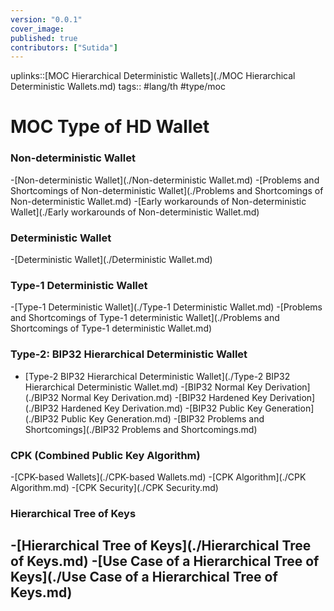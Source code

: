```yaml
---
version: "0.0.1"
cover_image:
published: true
contributors: ["Sutida"]
---
```

uplinks::[MOC Hierarchical Deterministic Wallets](./MOC Hierarchical Deterministic Wallets.md)
tags:: #lang/th #type/moc

# MOC Type of HD Wallet
### Non-deterministic Wallet
-[Non-deterministic Wallet](./Non-deterministic Wallet.md)
     -[Problems and Shortcomings of Non-deterministic Wallet](./Problems and Shortcomings of Non-deterministic Wallet.md)
     -[Early workarounds of Non-deterministic Wallet](./Early workarounds of Non-deterministic Wallet.md)
     
### Deterministic Wallet
-[Deterministic Wallet](./Deterministic Wallet.md)

### Type-1 Deterministic Wallet
-[Type-1 Deterministic Wallet](./Type-1 Deterministic Wallet.md)
    -[Problems and Shortcomings of Type-1 deterministic Wallet](./Problems and Shortcomings of Type-1 deterministic Wallet.md)

### Type-2: BIP32 Hierarchical Deterministic Wallet
- [Type-2 BIP32 Hierarchical Deterministic Wallet](./Type-2 BIP32 Hierarchical Deterministic Wallet.md)
	-[BIP32 Normal Key Derivation](./BIP32 Normal Key Derivation.md)
    -[BIP32 Hardened Key Derivation](./BIP32 Hardened Key Derivation.md)
    -[BIP32 Public Key Generation](./BIP32 Public Key Generation.md)
    -[BIP32 Problems and Shortcomings](./BIP32 Problems and Shortcomings.md)

### CPK (Combined Public Key Algorithm)
-[CPK-based Wallets](./CPK-based Wallets.md)
     -[CPK Algorithm](./CPK Algorithm.md)
     -[CPK Security](./CPK Security.md)

### Hierarchical Tree of Keys
-[Hierarchical Tree of Keys](./Hierarchical Tree of Keys.md)
     -[Use Case of a Hierarchical Tree of Keys](./Use Case of a Hierarchical Tree of Keys.md)  
---
